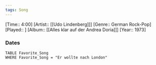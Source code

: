 ```yaml
---
tags: Song  
---
```

[Time:: 4:00]
[Artist:: [[Udo Lindenberg]]]
[Genre:: German Rock-Pop]
[Played:: ]
[Album:: [[Alles klar auf der Andrea Doria]]]
[Year:: 1973]
### Dates
````dataview
TABLE Favorite_Song
WHERE Favorite_Song = "Er wollte nach London"
````